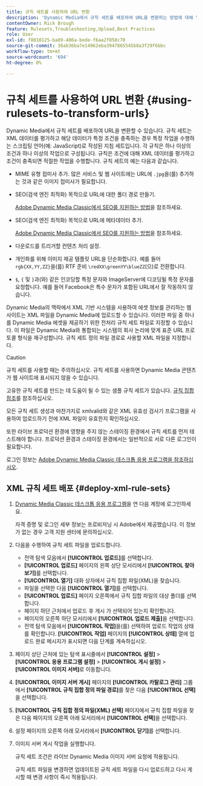 ```yaml
---
title: 규칙 세트를 사용하여 URL 변환
description: 'Dynamic Media에서 규칙 세트를 배포하여 URL을 변환하는 방법에 대해 알아봅니다. 규칙 세트는 XML 데이터를 평가하고 해당 데이터가 특정 조건을 충족하는 경우 특정 작업을 수행하는 스크립팅 언어(예: JavaScript)로 작성된 지침 세트입니다.'
contentOwner: Rick Brough
feature: Rulesets,Troubleshooting,Upload,Best Practices
role: User
exl-id: f8010125-ba89-406a-bede-f6aa2f858c70
source-git-commit: 36ab36ba7e14962eba3947865545b8a3f29f6bbc
workflow-type: tm+mt
source-wordcount: '694'
ht-degree: 0%

---
```


# 규칙 세트를 사용하여 URL 변환 {#using-rulesets-to-transform-urls}

Dynamic Media에서 규칙 세트를 배포하여 URL을 변환할 수 있습니다. 규칙 세트는 XML 데이터를 평가하고 해당 데이터가 특정 조건을 충족하는 경우 특정 작업을 수행하는 스크립팅 언어(예: JavaScript)로 작성된 지침 세트입니다. 각 규칙은 하나 이상의 조건과 하나 이상의 작업으로 구성됩니다. 규칙은 조건에 대해 XML 데이터를 평가하고 조건이 충족되면 적절한 작업을 수행합니다. 규칙 세트의 예는 다음과 같습니다.

* MIME 유형 접미사 추가. 많은 서비스 및 웹 사이트에는 URL에 `.jpg`을(를) 추가하는 것과 같은 이미지 접미사가 필요합니다.
* SEO(검색 엔진 최적화) 목적으로 URL에 대한 폴더 경로 만들기.

  [Adobe Dynamic Media Classic에서 SEO를 지원하는 방법](/help/assets/dynamic-media/assets/s7_seo.pdf)을 참조하세요.

* SEO(검색 엔진 최적화) 목적으로 URL에 메타데이터 추가.

  [Adobe Dynamic Media Classic에서 SEO를 지원하는 방법](/help/assets/dynamic-media/assets/s7_seo.pdf)을 참조하세요.

* 다운로드를 트리거할 컨텐츠 처리 설정.
* 개인화를 위해 이미지 제공 템플릿 URL을 단순화합니다. 예를 들어 `rgb{XX,YY,ZZ}`을(를) RTF 준비 `\redXX\greenYY\blueZZ`(으)로 전환합니다.

* `$`, `{` 및 `}`과(와) 같은 인코딩할 특정 문자와 ImageServer에 디코딩될 특정 문자를 요청합니다. 예를 들어 Facebook은 특수 문자가 포함된 URL에서 잘 작동하지 않습니다.

Dynamic Media의 맥락에서 XML 기반 시스템을 사용하여 에셋 정보를 관리하는 웹 사이트는 XML 파일을 Dynamic Media에 업로드할 수 있습니다. 이러한 파일 중 하나를 Dynamic Media 에셋을 제공하기 위한 전처리 규칙 세트 파일로 지정할 수 있습니다. 이 파일은 Dynamic Media와 통합되는 시스템의 회사 논리에 맞게 표준 URL 프로토콜 형식을 재구성합니다. 규칙 세트 정의 파일 경로로 사용할 XML 파일을 지정합니다.

>[!CAUTION]
>
>규칙 세트를 사용할 때는 주의하십시오. 규칙 세트를 사용하면 Dynamic Media 콘텐츠가 웹 사이트에 표시되지 않을 수 있습니다.

고유한 규칙 세트를 만드는 데 도움이 될 수 있는 샘플 규칙 세트가 있습니다.
[규칙 집합 참조](https://experienceleague.adobe.com/en/docs/dynamic-media-developer-resources/image-serving-api/image-serving-api/rule-set-reference/c-rule-set-reference)를 참조하십시오.

모든 규칙 세트 생성과 마찬가지로 xmlvalid와 같은 XML 유효성 검사기 프로그램을 사용하여 업로드하기 전에 XML 파일이 유효한지 확인하십시오.

또한 라이브 프로덕션 환경에 영향을 주지 않는 스테이징 환경에서 규칙 세트를 먼저 테스트해야 합니다.
프로덕션 환경과 스테이징 환경에서는 일반적으로 서로 다른 로그인이 필요합니다.

로그인 정보는 [Adobe Dynamic Media Classic 데스크톱 응용 프로그램을 참조하십시오](https://experienceleague.adobe.com/en/docs/dynamic-media-classic/using/getting-started/signing-out).

<!-- OBSOLETE CONTENT * **NA staging environment** login page: [https://s7sps1-staging.scene7.com/IpsWeb/](https://s7sps1-staging.scene7.com/IpsWeb/)
* **EMEA staging environment** login page: [https://s7sps3-staging.scene7.com/IpsWeb/](https://s7sps3-staging.scene7.com/IpsWeb/)
* **JAPAC staging environment** login page: [https://s7sps5-staging.scene7.com/IpsWeb/](https://s7sps5-staging.scene7.com/IpsWeb/) -->



## XML 규칙 세트 배포 {#deploy-xml-rule-sets}

1. [Dynamic Media Classic 데스크톱 응용 프로그램](https://experienceleague.adobe.com/en/docs/dynamic-media-classic/using/getting-started/signing-out)을 연 다음 계정에 로그인하세요.

   자격 증명 및 로그인 세부 정보는 프로비저닝 시 Adobe에서 제공했습니다. 이 정보가 없는 경우 고객 지원 센터에 문의하십시오.

1. 다음을 수행하여 규칙 세트 파일을 업로드합니다.

   * 전역 탐색 모음에서 **[!UICONTROL 업로드]**&#x200B;를 선택합니다.
   * **[!UICONTROL 업로드]** 페이지의 왼쪽 상단 모서리에서 **[!UICONTROL 찾아보기]**&#x200B;를 선택합니다.
   * **[!UICONTROL 열기]** 대화 상자에서 규칙 집합 파일(XML)을 찾습니다.
   * 파일을 선택한 다음 **[!UICONTROL 열기]**&#x200B;를 선택합니다.
   * **[!UICONTROL 업로드]** 페이지 오른쪽에서 규칙 집합 파일의 대상 폴더를 선택합니다.
   * 페이지 하단 근처에서 업로드 후 게시 가 선택되어 있는지 확인합니다.
   * 페이지의 오른쪽 하단 모서리에서 **[!UICONTROL 업로드 제출]**&#x200B;을 선택합니다.
   * 전역 탐색 모음에서 **[!UICONTROL 작업]**&#x200B;을(를) 선택하여 업로드 작업의 상태를 확인합니다. **[!UICONTROL 작업]** 페이지의 **[!UICONTROL 상태]** 열에 업로드 완료 메시지가 표시되면 다음 단계를 계속하십시오.

1. 페이지 상단 근처에 있는 탐색 표시줄에서 **[!UICONTROL 설정]** > **[!UICONTROL 응용 프로그램 설정]** > **[!UICONTROL 게시 설정]** > **[!UICONTROL 이미지 서버]**&#x200B;로 이동합니다.
1. **[!UICONTROL 이미지 서버 게시]** 페이지의 **[!UICONTROL 카탈로그 관리]** 그룹에서 **[!UICONTROL 규칙 집합 정의 파일 경로]**&#x200B;를 찾은 다음 **[!UICONTROL 선택]**&#x200B;을 선택합니다.
1. **[!UICONTROL 규칙 집합 정의 파일(XML) 선택]** 페이지에서 규칙 집합 파일을 찾은 다음 페이지의 오른쪽 아래 모서리에서 **[!UICONTROL 선택]**&#x200B;을 선택합니다.
1. 설정 페이지의 오른쪽 아래 모서리에서 **[!UICONTROL 닫기]**&#x200B;를 선택합니다.
1. 이미지 서버 게시 작업을 실행합니다.

   규칙 세트 조건은 라이브 Dynamic Media 이미지 서버 요청에 적용됩니다.

   규칙 세트 파일을 변경하면 업데이트된 규칙 세트 파일을 다시 업로드하고 다시 게시할 때 변경 사항이 즉시 적용됩니다.
